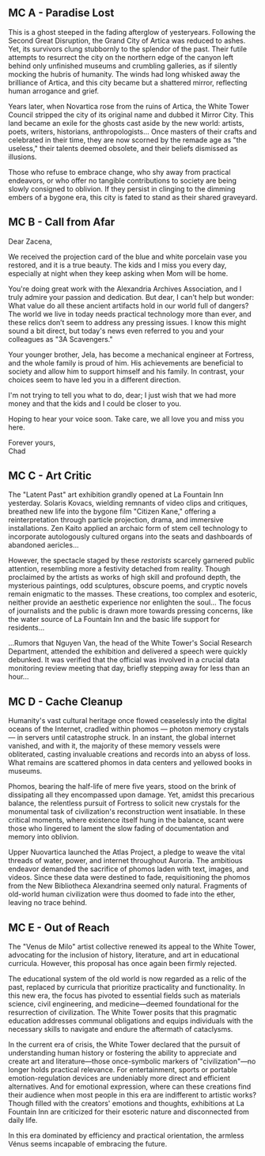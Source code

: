 ## MC A - Paradise Lost

This is a ghost steeped in the fading afterglow of yesteryears. Following the Second Great Disruption, the Grand City of Artica was reduced to ashes. Yet, its survivors clung stubbornly to the splendor of the past. Their futile attempts to resurrect the city on the northern edge of the canyon left behind only unfinished museums and crumbling galleries, as if silently mocking the hubris of humanity. The winds had long whisked away the brilliance of Artica, and this city became but a shattered mirror, reflecting human arrogance and grief. 

Years later, when Novartica rose from the ruins of Artica, the White Tower Council stripped the city of its original name and dubbed it Mirror City. This land became an exile for the ghosts cast aside by the new world: artists, poets, writers, historians, anthropologists... Once masters of their crafts and celebrated in their time, they are now scorned by the remade age as "the useless," their talents deemed obsolete, and their beliefs dismissed as illusions.

Those who refuse to embrace change, who shy away from practical endeavors, or who offer no tangible contributions to society are being slowly consigned to oblivion. If they persist in clinging to the dimming embers of a bygone era, this city is fated to stand as their shared graveyard.


## MC B - Call from Afar

Dear Zacena,

We received the projection card of the blue and white porcelain vase you restored, and it is a true beauty. The kids and I miss you every day, especially at night when they keep asking when Mom will be home.

You're doing great work with the Alexandria Archives Association, and I truly admire your passion and dedication. But dear, I can't help but wonder: What value do all these ancient artifacts hold in our world full of dangers? The world we live in today needs practical technology more than ever, and these relics don’t seem to address any pressing issues. I know this might sound a bit direct, but today's news even referred to you and your colleagues as "3A Scavengers."

Your younger brother, Jela, has become a mechanical engineer at Fortress, and the whole family is proud of him. His achievements are beneficial to society and allow him to support himself and his family. In contrast, your choices seem to have led you in a different direction.

I'm not trying to tell you what to do, dear; I just wish that we had more money and that the kids and I could be closer to you.

Hoping to hear your voice soon. Take care, we all love you and miss you here.

Forever yours, <br>
Chad


## MC C - Art Critic

The "Latent Past" art exhibition grandly opened at La Fountain Inn yesterday. Solaris Kovacs, wielding remnants of video clips and critiques, breathed new life into the bygone film "Citizen Kane," offering a reinterpretation through particle projection, drama, and immersive installations. Zen Kaito applied an archaic form of stem cell technology to incorporate autologously cultured organs into the seats and dashboards of abandoned aericles...

However, the spectacle staged by these *restorists* scarcely garnered public attention, resembling more a festivity detached from reality. Though proclaimed by the artists as works of high skill and profound depth, the mysterious paintings, odd sculptures, obscure poems, and cryptic novels remain enigmatic to the masses. These creations, too complex and esoteric, neither provide an aesthetic experience nor enlighten the soul... The focus of journalists and the public is drawn more towards pressing concerns, like the water source of La Fountain Inn and the basic life support for residents...

...Rumors that Nguyen Van, the head of the White Tower's Social Research Department, attended the exhibition and delivered a speech were quickly debunked. It was verified that the official was involved in a crucial data monitoring review meeting that day, briefly stepping away for less than an hour...


## MC D - Cache Cleanup

Humanity's vast cultural heritage once flowed ceaselessly into the digital oceans of the Internet, cradled within phomos — photon memory crystals — in servers until catastrophe struck. In an instant, the global internet vanished, and with it, the majority of these memory vessels were obliterated, casting invaluable creations and records into an abyss of loss. What remains are scattered phomos in data centers and yellowed books in museums.

Phomos, bearing the half-life of mere five years, stood on the brink of dissipating all they encompassed upon damage. Yet, amidst this precarious balance, the relentless pursuit of Fortress to solicit new crystals for the monumental task of civilization's reconstruction went insatiable. In these critical moments, where existence itself hung in the balance, scant were those who lingered to lament the slow fading of documentation and memory into oblivion.

Upper Nuovartica launched the Atlas Project, a pledge to weave the vital threads of water, power, and internet throughout Auroria. The ambitious endeavor demanded the sacrifice of phomos laden with text, images, and videos. Since these data were destined to fade, requisitioning the phomos from the New Bibliotheca Alexandrina seemed only natural. Fragments of old-world human civilization were thus doomed to fade into the ether, leaving no trace behind.


## MC E - Out of Reach

The "Venus de Milo" artist collective renewed its appeal to the White Tower, advocating for the inclusion of history, literature, and art in educational curricula. However, this proposal has once again been firmly rejected.

The educational system of the old world is now regarded as a relic of the past, replaced by curricula that prioritize practicality and functionality. In this new era, the focus has pivoted to essential fields such as materials science, civil engineering, and medicine—deemed foundational for the resurrection of civilization. The White Tower posits that this pragmatic education addresses communal obligations and equips individuals with the necessary skills to navigate and endure the aftermath of cataclysms.

In the current era of crisis, the White Tower declared that the pursuit of understanding human history or fostering the ability to appreciate and create art and literature—those once-symbolic markers of "civilization"—no longer holds practical relevance. For entertainment, sports or portable emotion-regulation devices are undeniably more direct and efficient alternatives. And for emotional expression, where can these creations find their audience when most people in this era are indifferent to artistic works? Though filled with the creators' emotions and thoughts, exhibitions at La Fountain Inn are criticized for their esoteric nature and disconnected from daily life.

In this era dominated by efficiency and practical orientation, the armless Vénus seems incapable of embracing the future.
